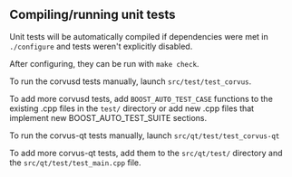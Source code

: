 Compiling/running unit tests
------------------------------------

Unit tests will be automatically compiled if dependencies were met in `./configure`
and tests weren't explicitly disabled.

After configuring, they can be run with `make check`.

To run the corvusd tests manually, launch `src/test/test_corvus`.

To add more corvusd tests, add `BOOST_AUTO_TEST_CASE` functions to the existing
.cpp files in the `test/` directory or add new .cpp files that
implement new BOOST_AUTO_TEST_SUITE sections.

To run the corvus-qt tests manually, launch `src/qt/test/test_corvus-qt`

To add more corvus-qt tests, add them to the `src/qt/test/` directory and
the `src/qt/test/test_main.cpp` file.
